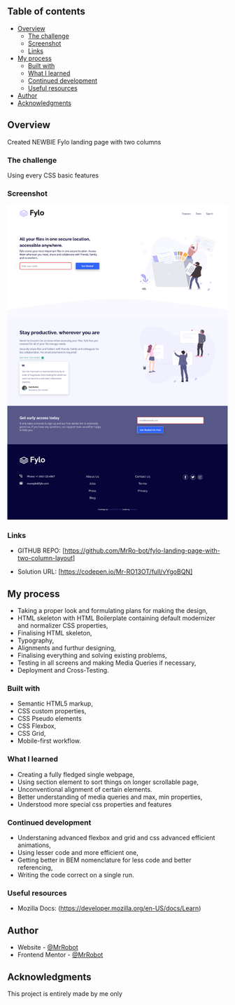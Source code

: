 ## Table of contents

- [Overview](#overview)
  - [The challenge](#the-challenge)
  - [Screenshot](#screenshot)
  - [Links](#links)
- [My process](#my-process)
  - [Built with](#built-with)
  - [What I learned](#what-i-learned)
  - [Continued development](#continued-development)
  - [Useful resources](#useful-resources)
- [Author](#author)
- [Acknowledgments](#acknowledgments)

## Overview

Created NEWBIE Fylo landing page with two columns

### The challenge

Using every CSS basic features

### Screenshot

![](images/final.png)

### Links

- GITHUB REPO: [https://github.com/MrRo-bot/fylo-landing-page-with-two-column-layout]

- Solution URL: [https://codepen.io/Mr-RO13OT/full/vYgoBQN]

## My process

- Taking a proper look and formulating plans for making the design,
- HTML skeleton with HTML Boilerplate containing default modernizer and normalizer CSS properties,
- Finalising HTML skeleton,
- Typography,
- Alignments and furthur designing,
- Finalising everything and solving existing problems,
- Testing in all screens and making Media Queries if necessary,
- Deployment and Cross-Testing.

### Built with

- Semantic HTML5 markup,
- CSS custom properties,
- CSS Pseudo elements
- CSS Flexbox,
- CSS Grid,
- Mobile-first workflow.

### What I learned

- Creating a fully fledged single webpage,
- Using section element to sort things on longer scrollable page,
- Unconventional alignment of certain elements.
- Better understanding of media queries and max, min properties,
- Understood more special css properties and features

### Continued development

- Understaning advanced flexbox and grid and css advanced efficient animations,
- Using lesser code and more efficient one,
- Getting better in BEM nomenclature for less code and better referencing,
- Writing the code correct on a single run.

### Useful resources

- Mozilla Docs: (https://developer.mozilla.org/en-US/docs/Learn)

## Author

- Website - [@MrRobot](https://github.com/MrRo-bot)
- Frontend Mentor - [@MrRobot](https://www.frontendmentor.io/profile/MrRo-bot)

## Acknowledgments

This project is entirely made by me only
